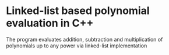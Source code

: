 # Linked-list based polynomial evaluation in C++

The program evaluates addition, subtraction and multiplication of polynomials up to any power via linked-list implementation
